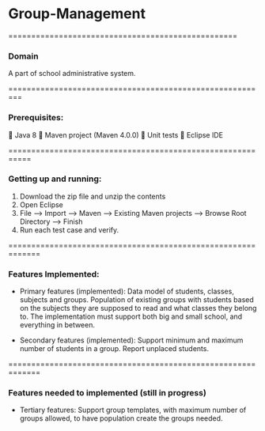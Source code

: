 # Group-Management
==================================================
### Domain
A part of school administrative system.

=========================================================
### Prerequisites:
 Java 8
 Maven project (Maven 4.0.0)
 Unit tests
 Eclipse IDE

===========================================================
### Getting up and running:
1. Download the zip file and unzip the contents
2. Open Eclipse
2. File --> Import --> Maven --> Existing Maven projects --> Browse Root Directory --> Finish
3. Run each test case and verify.

=============================================================
### Features Implemented:

* Primary features (implemented):
Data model of students, classes, subjects and groups.
Population of existing groups with students based on the subjects they are supposed to read and what classes they belong to.
The implementation must support both big and small school, and everything in between.

* Secondary features (implemented):
Support minimum and maximum number of students in a group.
Report unplaced students.

=============================================================
### Features needed to implemented (still in progress)

* Tertiary features:
Support group templates, with maximum number of groups allowed, to have population create the groups needed.
